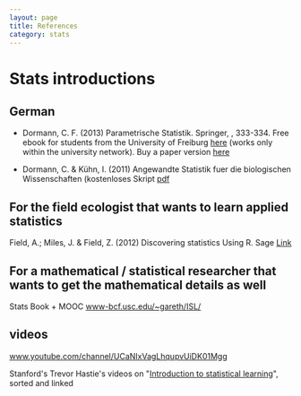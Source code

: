 ```yaml
---
layout: page
title: References
category: stats
---
```


# Stats introductions

## German

* Dormann, C. F. (2013) Parametrische Statistik. Springer, , 333-334. Free ebook for students from the University of Freiburg [here](http://link.springer.com.ezproxy.ub.uni-freiburg.de/book/10.1007/978-3-642-34786-3/page/1
) (works only within the university network). Buy a paper version [here](http://www.springer.com/springer+spektrum/statistik/statistik+f%C3%BCr+naturwissenschaft+medizin+%26+technik/book/978-3-642-34785-6)

* Dormann, C. & Kühn, I. (2011) Angewandte Statistik fuer die biologischen Wissenschaften (kostenloses Skript [pdf](https://www.biom.uni-freiburg.de/mitarbeiter/dormann/resolveuid/ed4f35206584421e7406414aa2d4470a)


## For the field ecologist that wants to learn applied statistics


Field, A.; Miles, J. & Field, Z. (2012) Discovering statistics Using R. Sage <a href="https://uk.sagepub.com/en-gb/eur/discovering-statistics-using-r/book236067" target="_blank">Link</a> 


## For a mathematical / statistical researcher that wants to get the mathematical details as well

Stats Book + MOOC <a href="http://www-bcf.usc.edu/~gareth/ISL/" target="_blank">www-bcf.usc.edu/~gareth/ISL/</a>

## videos

<a href="http://www.youtube.com/channel/UCaNIxVagLhqupvUiDK01Mgg" target="_blank">www.youtube.com/channel/UCaNIxVagLhqupvUiDK01Mgg</a>


Stanford's Trevor Hastie's videos on "[Introduction to statistical learning](http://www.r-bloggers.com/in-depth-introduction-to-machine-learning-in-15-hours-of-expert-videos/)", sorted and linked 


